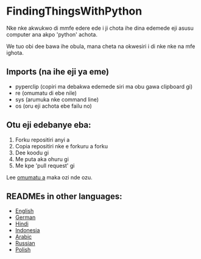 # FindingThingsWithPython
Nke nke akwukwo di mmfe edere ede i ji chota ihe dina edemede eji asusu computer ana akpo 'python' achota. 
 
We tuo obi dee bawa ihe obula, mana cheta na okwesiri i di nke nke na mfe ighota. 

## Imports (na ihe eji ya eme)
- pyperclip (copiri ma debakwa edemede siri ma obu gawa clipboard gi)
- re (omumatu di ebe nile)
- sys (arumuka nke command line)
- os (oru eji achota ebe failu no)

## Otu eji edebanye eba:
1. Forku repositiri anyi a
2. Copia repositiri nke e forkuru a forku
3. Dee koodu gi
4. Me puta aka ohuru gi
5. Me kpe 'pull request' gi

Lee [omumatu a](https://www.digitalocean.com/community/tutorials/how-to-create-a-pull-request-on-github) maka ozi nde ozu. 

## READMEs in other languages:
- [English](README.md)
- [German](README_de.md)
- [Hindi](README_hi.md)
- [Indonesia](README_idn.md)
- [Arabic](README_ar.md)
- [Russian](README_ru.md)
- [Polish](README_pl.md)